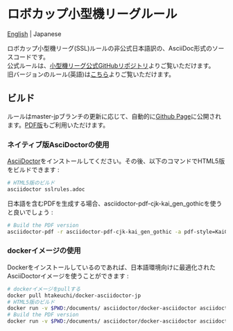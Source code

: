 # ロボカップ小型機リーグルール

[English](README.md) | Japanese  

ロボカップ小型機リーグ(SSL)ルールの非公式日本語訳の、AsciiDoc形式のソースコードです。  
公式ルールは、[小型機リーグ公式GitHubリポジトリ](https://github.com/RoboCup-SSL/ssl-rules)よりご覧いただけます。  
旧バージョンのルール(英語)は[こちら](https://github.com/RoboCup-SSL/ssl-rules-legacy)よりご覧いただけます。

## ビルド

ルールはmaster-jpブランチの更新に応じて、自動的に[Github Page](https://kkimurak.github.io/ssl-rules-jp/sslrules.html)に公開されます。[PDF版](https://kkimurak.github.io/ssl-rules-jp/sslrules.pdf)もご利用いただけます。

### ネイティブ版AsciDoctorの使用

[AsciiDoctor](https://asciidoctor.org/)をインストールしてください。その後、以下のコマンドでHTML5版をビルドできます :

```sh
# HTML5版のビルド
asciidoctor sslrules.adoc
```

日本語を含むPDFを生成する場合、asciidoctor-pdf-cjk-kai_gen_gothicを使うと良いでしょう :

```sh
# Build the PDF version
asciidoctor-pdf -r asciidoctor-pdf-cjk-kai_gen_gothic -a pdf-style=KaiGenGothicJP sslrules.adoc
```

### dockerイメージの使用

Dockerをインストールしているのであれば、日本語環境向けに最適化されたAsciiDoctorイメージを使うことができます :

```sh
# dockerイメージをpullする
docker pull htakeuchi/docker-asciidoctor-jp
# HTML5版のビルド
docker run -v $PWD:/documents/ asciidoctor/docker-asciidoctor asciidoctor sslrules.adoc
# Build the PDF version
docker run -v $PWD:/documents/ asciidoctor/docker-asciidoctor asciidoctor-pdf -r asciidoctor-pdf-cjk-kai_gen_gothic -a pdf-style=KaiGenGothicJP sslrules.adoc
```
